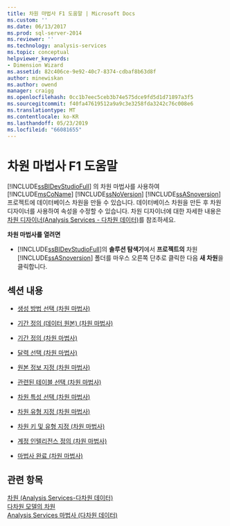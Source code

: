 ```yaml
---
title: 차원 마법사 F1 도움말 | Microsoft Docs
ms.custom: ''
ms.date: 06/13/2017
ms.prod: sql-server-2014
ms.reviewer: ''
ms.technology: analysis-services
ms.topic: conceptual
helpviewer_keywords:
- Dimension Wizard
ms.assetid: 82c406ce-9e92-40c7-8374-cdbaf8b63d8f
author: minewiskan
ms.author: owend
manager: craigg
ms.openlocfilehash: 0cc1b7eec5ceb3b74e575dce9fd5d1d71897a3f5
ms.sourcegitcommit: f40fa47619512a9a9c3e3258fda3242c76c008e6
ms.translationtype: MT
ms.contentlocale: ko-KR
ms.lasthandoff: 05/23/2019
ms.locfileid: "66081655"
---
```

# <a name="dimension-wizard-f1-help"></a>차원 마법사 F1 도움말
   [!INCLUDE[ssBIDevStudioFull](../includes/ssbidevstudiofull-md.md)] 의 차원 마법사를 사용하여 [!INCLUDE[msCoName](../includes/msconame-md.md)] [!INCLUDE[ssNoVersion](../includes/ssnoversion-md.md)] [!INCLUDE[ssASnoversion](../includes/ssasnoversion-md.md)] 프로젝트에 데이터베이스 차원을 만들 수 있습니다. 데이터베이스 차원을 만든 후 차원 디자이너를 사용하여 속성을 수정할 수 있습니다. 차원 디자이너에 대한 자세한 내용은 [차원 디자이너&#40;Analysis Services - 다차원 데이터&#41;](dimension-designer-analysis-services-multidimensional-data.md)를 참조하세요.  
  
 **차원 마법사를 열려면**  
  
-   [!INCLUDE[ssBIDevStudioFull](../includes/ssbidevstudiofull-md.md)]의 **솔루션 탐색기**에서 **프로젝트의** 차원 [!INCLUDE[ssASnoversion](../includes/ssasnoversion-md.md)] 폴더를 마우스 오른쪽 단추로 클릭한 다음 **새 차원**을 클릭합니다.  
  
## <a name="in-this-section"></a>섹션 내용  
  
-   [생성 방법 선택 &#40;차원 마법사&#41;](select-creation-method-dimension-wizard.md)  
  
-   [기간 정의 &#40;데이터 원본&#41; &#40;차원 마법사&#41;](define-time-periods-data-source-dimension-wizard.md)  
  
-   [기간 정의 &#40;차원 마법사&#41;](define-time-periods-dimension-wizard.md)  
  
-   [달력 선택 &#40;차원 마법사&#41;](select-calendars-dimension-wizard.md)  
  
-   [원본 정보 지정 &#40;차원 마법사&#41;](specify-source-information-dimension-wizard.md)  
  
-   [관련된 테이블 선택 &#40;차원 마법사&#41;](select-related-tables-dimension-wizard.md)  
  
-   [차원 특성 선택 &#40;차원 마법사&#41;](select-dimension-attributes-dimension-wizard.md)  
  
-   [차원 유형 지정 &#40;차원 마법사&#41;](specify-dimension-type-dimension-wizard.md)  
  
-   [차원 키 및 유형 지정 &#40;차원 마법사&#41;](specify-dimension-key-and-type-dimension-wizard.md)  
  
-   [계정 인텔리전스 정의 &#40;차원 마법사&#41;](define-account-intelligence-dimension-wizard.md)  
  
-   [마법사 완료 &#40;차원 마법사&#41;](completing-the-wizard-dimension-wizard.md)  
  
## <a name="see-also"></a>관련 항목  
 [차원 &#40;Analysis Services-다차원 데이터&#41;](multidimensional-models-olap-logical-dimension-objects/dimensions-analysis-services-multidimensional-data.md)   
 [다차원 모델의 차원](multidimensional-models/dimensions-in-multidimensional-models.md)   
 [Analysis Services 마법사 &#40;다차원 데이터&#41;](analysis-services-wizards-multidimensional-data.md)  
  
  
